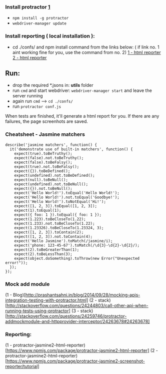 ### Install protractor [1](http://www.protractortest.org/#/)
* ```npm install -g protractor```
* ```webdriver-manager update```

### Install reporting ( local installation ):
* cd ./confs/ and npm install command from the links below:
( if link no. 1 aint working fine for you, use the command from no. 2)
[1 - html reporter](https://www.npmjs.com/package/protractor-jasmine2-html-reporter)
[2 - html reporter](https://www.npmjs.com/package/protractor-jasmine2-screenshot-reporter/tutorial)

## Run:
* drop the required *.jsons in: __utils__ folder
* run ```cmd``` and start webdriver: ```webdriver-manager start``` and leave the server running
* again run ```cmd``` --> ```cd ./confs/```
* run ```protractor conf.js```

When tests are finished, it'll generate a html report for you.
If there are any failures, the page screenhots are saved.


### Cheatsheet - Jasmine matchers

```
describe('jasmine matchers', function() {
  it('demonstrate use of built-in matchers', function() {
    expect(true).toBeTruthy();
    expect(false).not.toBeTruthy();
    expect(false).toBeFalsy();
    expect(true).not.toBeFalsy();
    expect({}).toBeDefined();
    expect(undefined).not.toBeDefined();
    expect(null).toBeNull();
    expect(undefined).not.toBeNull();
    expect({}).not.toBeNull();
    expect('Hello World!').toEqual('Hello World!');
    expect('Hello World!').not.toEqual('Goodbye!');
    expect('Hello World!').toNotEqual('Hi!');
    expect([1, 2, 3]).toEqual([1, 2, 3]);
    expect(1).toEqual(1);
    expect({ foo: 1 }).toEqual({ foo: 1 });
    expect(1.223).toBeCloseTo(1.22);
    expect(1.233).not.toBeCloseTo(1.22);
    expect(1.23326).toBeCloseTo(1.23324, 3);
    expect([1, 2, 3]).toContain(2);
    expect([1, 2, 3]).not.toContain(4);
    expect('Hello Jasmine').toMatch(/jasmine/i);
    expect('phone: 123-45-67').toMatch(/\d{3}-\d{2}-\d{2}/);
    expect(2).toBeGreaterThan(1);
    expect(2).toBeLessThan(3);
    expect(object.doSomething).toThrow(new Error("Unexpected error!"));
  });
});
```

### Mock add module
(1 - Blog)[http://prashantsahni.in/blog/2014/09/28/mocking-apis-integration-testing-with-protractor.html]
(2 - stack)[http://stackoverflow.com/questions/24244803/call-other-api-when-running-tests-using-protractor]
(3 - stack)[http://stackoverflow.com/questions/24259746/protractor-addmockmodule-and-httpprovider-interceptor/24263678#24263678]

### Reporting:
(1 - protractor-jasmine2-html-reporter)[https://www.npmjs.com/package/protractor-jasmine2-html-reporter]
(2 - protractor-jasmine2-html-reporter)[https://www.npmjs.com/package/protractor-jasmine2-screenshot-reporter/tutorial]
